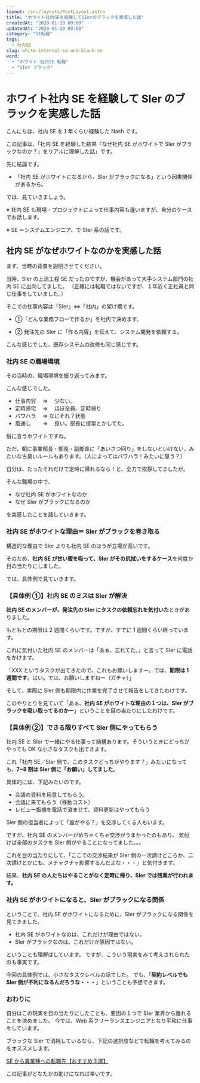 ```yaml
---
layout: /src/layouts/PostLayout.astro
title: "ホワイト社内SEを経験してSIerのブラックを実感した話"
createdAt: "2020-01-20 09:00"
updatedAt: "2020-01-20 09:00"
category: "SE転職"
tags:
  - 社内SE
slug: white-internal-se-and-black-se
word:
  - "ホワイト 社内SE 転職"
  - "SIer ブラック"
---
```


# ホワイト社内 SE を経験して SIer のブラックを実感した話

こんにちは、社内 SE を１年くらい経験した Nash です。

この記事は、「社内 SE を経験した結果『なぜ社内 SE がホワイトで SIer がブラックなのか？』をリアルに理解した話」です。

先に結論です。

- 「社内 SE がホワイトになるから、SIer がブラックになる」という因果関係があるから。

では、見ていきましょう。

※ 社内 SE も現場・プロジェクトによって仕事内容も違いますが、自分のケースでお話します。

※ SE ＝システムエンジニア、で SIer 系の話です。

## 社内 SE がなぜホワイトなのかを実感した話

まず、当時の背景を説明させてください。

当時、SIer の上流工程 SE だったのですが、機会があって大手システム部門の社内 SE に出向してました。
（正確には転職ではないですが、１年近く正社員と同じ仕事をしていました。）

そこでの仕事内容は「SIer」⇔「社内」の架け橋です。

- ①「どんな業務フローで作るか」を社内で決めます。

- ② 発注先の SIer に「作る内容」を伝えて、システム開発を依頼する。

こんな感じでした。既存システムの改修も同じ感じです。

### 社内 SE の職場環境

その当時の、職場環境を振り返ってみます。

こんな感じでした。

- 仕事内容　 ⇒ 　少ない。
- 定時帰宅　 ⇒ 　ほぼ全員、定時帰り
- パワハラ　 ⇒ なにそれ？状態
- 風通し　　 ⇒ 　良い。部長に提案とかしてた。

俗に言うホワイトですね。

ただ、朝に事業部長・部長・副部長に「あいさつ回り」をしないといけない、みたいな古臭いルールもあります。（人によってはパワハラ！みたいに思う？）

自分は、たったそれだけで定時に帰れるなら！と、全力で挨拶してましたが。

そんな職場の中で、

- なぜ社内 SE がホワイトなのか
- なぜ SIer がブラックになるのか

を実感したことを話していきます。

### 社内 SE がホワイトな理由＝ SIer がブラックを巻き取る

構造的な理由で SIer よりも社内 SE のほうが立場が高いです。

そのため、**社内 SE が甘い蜜を吸って、SIer がその尻拭いをするケース**を何度か目の当たりにしました。

では、具体例で見ていきます。

### 【具体例 ①】社内 SE のミスは SIer が解決

**社内 SE のメンバーが、発注先の SIer にタスクの依頼忘れを気付いた**ときがありました。

もともとの期限は 2 週間くらいです。ですが、すでに 1 週間くらい経っています。

これに気付いた社内 SE のメンバーは「あぁ、忘れてた。」と言って SIer に電話をかけます。

「XXX というタスクが出てきたので、これもお願いしますー。では、**期限は 1 週間です**。はい。では、お願いしますねー（ガチャ）」

そして、実際に SIer 側も期限内に作業を完了させて報告をしてきたわけです。

このやりとりを見ていて「あぁ、**社内 SE がホワイトな理由の１つは、SIer がブラックを吸い取ってるのかー**」ということを目の当たりにしたわけです。

### 【具体例 ②】できる限りすべて SIer 側にやってもらう

社内 SE と SIer で一緒にやる仕事って結構あります。そういうときにどっちがやっても OK な小さなタスクも出てきます。

これ「社内 SE／SIer 側で、このタスクどっちがやります？」みたいになっても、**7~8 割は SIer 側に「お願い」してました**。

具体的には、下記みたいのです。

- 会議の資料を用意してもらう。
- 会議に来てもらう（移動コスト）
- レビュー指摘を電話で済ませて、資料更新はやってもらう

SIer 側の担当者によって「誰がやる？」を交渉してくる人もいます。

ですが、社内 SE のメンバーがめちゃくちゃ交渉がうまかったのもあり、
気付けば全部のタスクを SIer 側がやることになってました。。。

これを目の当たりにして、「ここでの交渉結果が SIer 側の一次請けどころか、二次請けとかにも、メチャクチャ影響するんだよな・・・」と気付きます。

結果、**社内 SE の人たちはやることがなく定時に帰り、SIer では残業が行われます。**

### 社内 SE がホワイトになると、SIer がブラックになる関係

ということで、社内 SE がホワイトになるために、SIer がブラックになる関係を見てきました。

- 社内 SE がホワイトなのは、これだけが理由ではない。
- SIer がブラックなのは、これだけが原因ではない。

ということも理解はしています。
ですが、こういう現実をみて考えされられたのも事実です。

今回の具体例では、小さなタスクレベルの話でした。
でも、「**契約レベルでも SIer 側が不利になるんだろうな・・・**」ということも予想できます。

### おわりに

自分はこの現実を目の当たりにしたことも、要因の１つで SIer 業界から離れることを決めました。
今では、Web 系フリーランスエンジニアとなり平和に仕事をしています。

ブラックな SIer で消耗しているなら、下記の選択肢などで転職を考えてみるのをオススメします。

[SE から異業種への転職先【おすすめ３選】](/recommend-job-change-choices-from-se)

この記事がどなたかの助けになれば幸いです。
